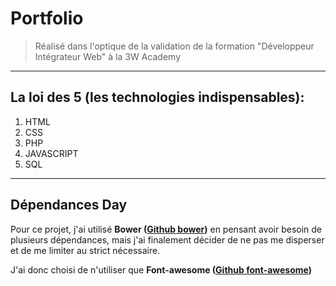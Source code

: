 # Portfolio
> Réalisé dans l'optique de la validation de la formation "Développeur Intégrateur Web" à la 3W Academy

---

## La loi des 5 (les technologies indispensables):

1. HTML
2. CSS
3. PHP
4. JAVASCRIPT
5. SQL

---

## Dépendances Day

Pour ce projet, j'ai utilisé **Bower ([Github bower](https://github.com/bower/bower/))** en pensant avoir besoin de plusieurs dépendances, mais j'ai finalement décider de ne pas me disperser et de me limiter au strict nécessaire.

J'ai donc choisi de n'utiliser que **Font-awesome ([Github font-awesome](https://github.com/FortAwesome/Font-Awesome/))**